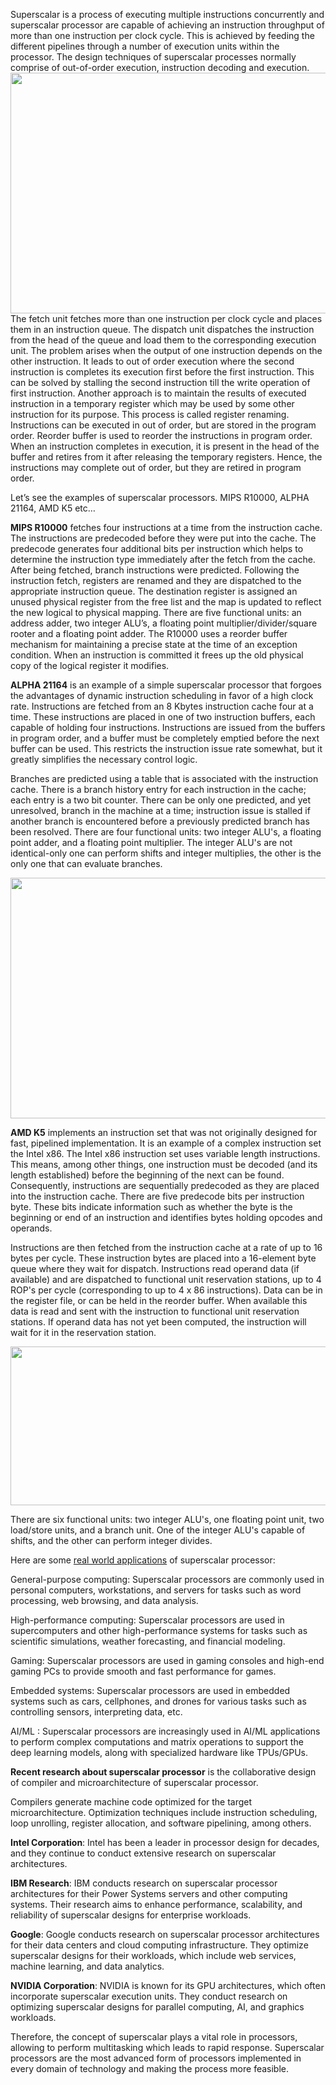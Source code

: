 Superscalar is a process of executing multiple instructions concurrently
and superscalar processor are capable of achieving an instruction
throughput of more than one instruction per clock cycle. This is
achieved by feeding the different pipelines through a number of
execution units within the processor. The design techniques of
superscalar processes normally comprise of out-of-order execution,
instruction decoding and execution.
<img src="media/image1.png" style="width:6.5in;height:4.01042in" />The
fetch unit fetches more than one instruction per clock cycle and places
them in an instruction queue. The dispatch unit dispatches the
instruction from the head of the queue and load them to the
corresponding execution unit. The problem arises when the output of one
instruction depends on the other instruction. It leads to out of order
execution where the second instruction is completes its execution first
before the first instruction. This can be solved by stalling the second
instruction till the write operation of first instruction. Another
approach is to maintain the results of executed instruction in a
temporary register which may be used by some other instruction for its
purpose. This process is called register renaming. Instructions can be
executed in out of order, but are stored in the program order. Reorder
buffer is used to reorder the instructions in program order. When an
instruction completes in execution, it is present in the head of the
buffer and retires from it after releasing the temporary registers.
Hence, the instructions may complete out of order, but they are retired
in program order.

Let’s see the examples of superscalar processors. MIPS R10000, ALPHA
21164, AMD K5 etc…

**MIPS R10000** fetches four instructions at a time from the instruction
cache. The instructions are predecoded before they were put into the
cache. The predecode generates four additional bits per instruction
which helps to determine the instruction type immediately after the
fetch from the cache. After being fetched, branch instructions were
predicted. Following the instruction fetch, registers are renamed and
they are dispatched to the appropriate instruction queue. The
destination register is assigned an unused physical register from the
free list and the map is updated to reflect the new logical to physical
mapping. There are five functional units: an address adder, two integer
ALU’s, a floating point multiplier/divider/square rooter and a floating
point adder. The R10000 uses a reorder buffer mechanism for maintaining
a precise state at the time of an exception condition. When an
instruction is committed it frees up the old physical copy of the
logical register it modifies.

**ALPHA 21164** is an example of a simple superscalar processor that
forgoes the advantages of dynamic instruction scheduling in favor of a
high clock rate. Instructions are fetched from an 8 Kbytes instruction
cache four at a time. These instructions are placed in one of two
instruction buffers, each capable of holding four instructions.
Instructions are issued from the buffers in program order, and a buffer
must be completely emptied before the next buffer can be used. This
restricts the instruction issue rate somewhat, but it greatly simplifies
the necessary control logic.

Branches are predicted using a table that is associated with the
instruction cache. There is a branch history entry for each instruction
in the cache; each entry is a two bit counter. There can be only one
predicted, and yet unresolved, branch in the machine at a time;
instruction issue is stalled if another branch is encountered before a
previously predicted branch has been resolved. There are four functional
units: two integer ALU's, a floating point adder, and a floating point
multiplier. The integer ALU's are not identical-only one can perform
shifts and integer multiplies, the other is the only one that can
evaluate branches.

<img src="media/image2.png" style="width:6.09375in;height:4.01042in" />

**AMD K5** implements an instruction set that was not originally
designed for fast, pipelined implementation. It is an example of a
complex instruction set the Intel x86. The Intel x86 instruction set
uses variable length instructions. This means, among other things, one
instruction must be decoded (and its length established) before the
beginning of the next can be found. Consequently, instructions are
sequentially predecoded as they are placed into the instruction cache.
There are five predecode bits per instruction byte. These bits indicate
information such as whether the byte is the beginning or end of an
instruction and identifies bytes holding opcodes and operands.

Instructions are then fetched from the instruction cache at a rate of up
to 16 bytes per cycle. These instruction bytes are placed into a
16-element byte queue where they wait for dispatch. Instructions read
operand data (if available) and are dispatched to functional unit
reservation stations, up to 4 ROP's per cycle (corresponding to up to 4
x 86 instructions). Data can be in the register file, or can be held in
the reorder buffer. When available this data is read and sent with the
instruction to functional unit reservation stations. If operand data has
not yet been computed, the instruction will wait for it in the
reservation station.

<img src="media/image3.png" style="width:6.5in;height:2.64722in" />

There are six functional units: two integer ALU's, one floating point
unit, two load/store units, and a branch unit. One of the integer ALU's
capable of shifts, and the other can perform integer divides.

Here are some <u>real world applications</u> of superscalar processor:

General-purpose computing: Superscalar processors are commonly used in
personal computers, workstations, and servers for tasks such as word
processing, web browsing, and data analysis.

High-performance computing: Superscalar processors are used in
supercomputers and other high-performance systems for tasks such as
scientific simulations, weather forecasting, and financial modeling.

Gaming: Superscalar processors are used in gaming consoles and high-end
gaming PCs to provide smooth and fast performance for games.

Embedded systems: Superscalar processors are used in embedded systems
such as cars, cellphones, and drones for various tasks such as
controlling sensors, interpreting data, etc.

AI/ML : Superscalar processors are increasingly used in AI/ML
applications to perform complex computations and matrix operations to
support the deep learning models, along with specialized hardware like
TPUs/GPUs.

**Recent research about superscalar processor** is the collaborative
design of compiler and microarchitecture of superscalar processor.

Compilers generate machine code optimized for the target
microarchitecture. Optimization techniques include instruction
scheduling, loop unrolling, register allocation, and software
pipelining, among others.

**Intel Corporation**: Intel has been a leader in processor design for
decades, and they continue to conduct extensive research on superscalar
architectures.

**IBM Research**: IBM conducts research on superscalar processor
architectures for their Power Systems servers and other computing
systems. Their research aims to enhance performance, scalability, and
reliability of superscalar designs for enterprise workloads.

**Google**: Google conducts research on superscalar processor
architectures for their data centers and cloud computing infrastructure.
They optimize superscalar designs for their workloads, which include web
services, machine learning, and data analytics.

**NVIDIA Corporation**: NVIDIA is known for its GPU architectures, which
often incorporate superscalar execution units. They conduct research on
optimizing superscalar designs for parallel computing, AI, and graphics
workloads.

Therefore, the concept of superscalar plays a vital role in processors,
allowing to perform multitasking which leads to rapid response.
Superscalar processors are the most advanced form of processors
implemented in every domain of technology and making the process more
feasible.
